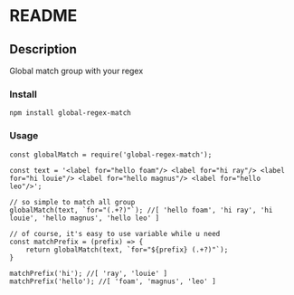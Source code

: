 # README

## Description
Global match group with your regex

### Install
`npm install global-regex-match`

### Usage
```
const globalMatch = require('global-regex-match');

const text = '<label for="hello foam"/> <label for="hi ray"/> <label for="hi louie"/> <label for="hello magnus"/> <label for="hello leo"/>';

// so simple to match all group
globalMatch(text, `for="(.+?)"`); //[ 'hello foam', 'hi ray', 'hi louie', 'hello magnus', 'hello leo' ]

// of course, it's easy to use variable while u need
const matchPrefix = (prefix) => {
    return globalMatch(text, `for="${prefix} (.+?)"`);
}

matchPrefix('hi'); //[ 'ray', 'louie' ]
matchPrefix('hello'); //[ 'foam', 'magnus', 'leo' ]
```
